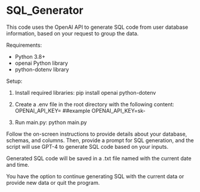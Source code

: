 # SQL_Generator
This code uses the OpenAI API to generate SQL code from user database information, based on your request to group the data.

Requirements:
- Python 3.8+
- openai Python library
- python-dotenv library

Setup:
1. Install required libraries:
   pip install openai python-dotenv

2. Create a .env file in the root directory with the following content:
   OPENAI_API_KEY=<Your OpenAI API Key> ##example OPENAI_API_KEY=sk-

3. Run main.py:
   python main.py

Follow the on-screen instructions to provide details about your database, schemas, and columns. Then, provide a prompt for SQL generation, and the script will use GPT-4 to generate SQL code based on your inputs.

Generated SQL code will be saved in a .txt file named with the current date and time.

You have the option to continue generating SQL with the current data or provide new data or quit the program.
